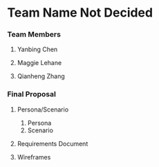 # Team Name Not Decided

### Team Members
1. Yanbing Chen

2. Maggie Lehane

3. Qianheng Zhang


### Final Proposal
1. Persona/Scenario
    1. Persona
    2. Scenario
2. Requirements Document

3. Wireframes






